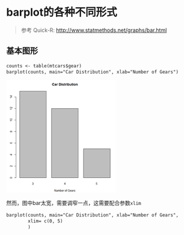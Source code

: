 # barplot的各种不同形式
> 参考 Quick-R: http://www.statmethods.net/graphs/bar.html

## 基本图形
```
counts <- table(mtcars$gear)
barplot(counts, main="Car Distribution", xlab="Number of Gears")
```

![](barplot1.png)  

然而，图中bar太宽，需要调窄一点，这需要配合参数`xlim`

```
barplot(counts, main="Car Distribution", xlab="Number of Gears",
        xlim= c(0, 5)
        )
```

